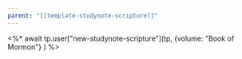 ```yaml
---
parent: "[[template-studynote-scripture]]"
---
```

<%* await tp.user["new-studynote-scripture"](tp, {volume: "Book of Mormon"} ) %>

